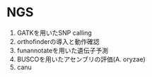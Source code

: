 # NGS
1. GATKを用いたSNP calling
2. orthofinderの導入と動作確認
3. funannotateを用いた遺伝子予測
4. BUSCOを用いたアセンブリの評価(A. oryzae)
5. canu
